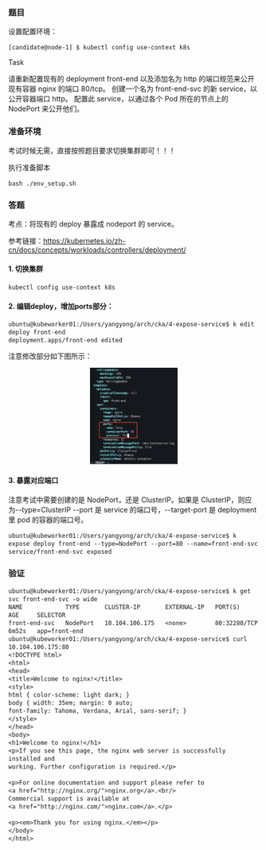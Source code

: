 ### 题目

设置配置环境：

    [candidate@node-1] $ kubectl config use-context k8s

Task

请重新配置现有的 deployment front-end 以及添加名为 http 的端口规范来公开现有容器 nginx 的端口 80/tcp。
创建一个名为 front-end-svc 的新 service，以公开容器端口 http。
配置此 service，以通过各个 Pod 所在的节点上的 NodePort 来公开他们。

### 准备环境

考试时候无需，直接按照题目要求切换集群即可！！！

执行准备脚本

    bash ./env_setup.sh

### 答题

考点：将现有的 deploy 暴露成 nodeport 的 service。

参考链接：https://kubernetes.io/zh-cn/docs/concepts/workloads/controllers/deployment/

#### 1. 切换集群

    kubectl config use-context k8s

#### 2. 编辑deploy，增加ports部分：

```
ubuntu@kubeworker01:/Users/yangyong/arch/cka/4-expose-service$ k edit deploy front-end
deployment.apps/front-end edited
```

注意修改部分如下图所示：

<div align=center> <img src="4-1.png" width = 35%></div>

#### 3. 暴露对应端口

注意考试中需要创建的是 NodePort，还是 ClusterIP。如果是 ClusterIP，则应为--type=ClusterIP
--port 是 service 的端口号，--target-port 是 deployment 里 pod 的容器的端口号。

```
ubuntu@kubeworker01:/Users/yangyong/arch/cka/4-expose-service$ k expose deploy front-end --type=NodePort --port=80 --name=front-end-svc
service/front-end-svc exposed
```

### 验证

```
ubuntu@kubeworker01:/Users/yangyong/arch/cka/4-expose-service$ k get svc front-end-svc -o wide
NAME            TYPE       CLUSTER-IP       EXTERNAL-IP   PORT(S)        AGE     SELECTOR
front-end-svc   NodePort   10.104.106.175   <none>        80:32280/TCP   6m52s   app=front-end
ubuntu@kubeworker01:/Users/yangyong/arch/cka/4-expose-service$ curl 10.104.106.175:80
<!DOCTYPE html>
<html>
<head>
<title>Welcome to nginx!</title>
<style>
html { color-scheme: light dark; }
body { width: 35em; margin: 0 auto;
font-family: Tahoma, Verdana, Arial, sans-serif; }
</style>
</head>
<body>
<h1>Welcome to nginx!</h1>
<p>If you see this page, the nginx web server is successfully installed and
working. Further configuration is required.</p>

<p>For online documentation and support please refer to
<a href="http://nginx.org/">nginx.org</a>.<br/>
Commercial support is available at
<a href="http://nginx.com/">nginx.com</a>.</p>

<p><em>Thank you for using nginx.</em></p>
</body>
</html>
```